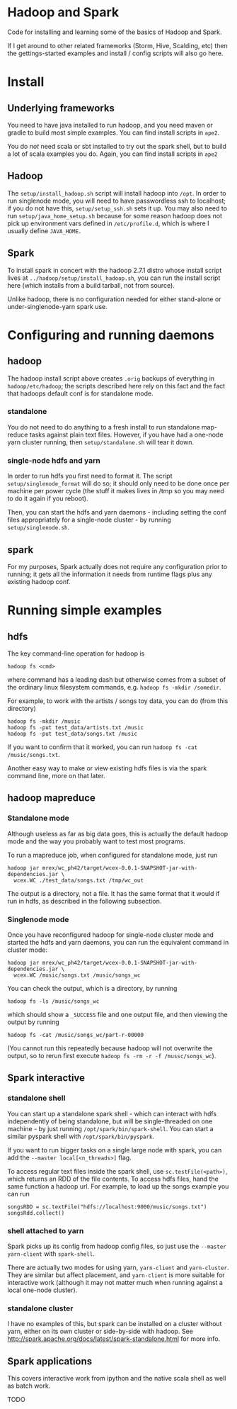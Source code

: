 # Hadoop and Spark

Code for installing and learning some of the basics of Hadoop
and Spark.

If I get around to other related frameworks (Storm, Hive, Scalding, etc) then
the gettings-started examples and install / config scripts will also go here.

# Install

## Underlying frameworks

You need to have java installed to run hadoop, and you need maven or gradle
to build most simple examples. You can find install scripts in `ape2`.

You do *not* need scala or sbt installed to try out the spark shell, but to
build a lot of scala examples you do. Again, you can find install scripts
in `ape2`

## Hadoop

The `setup/install_hadoop.sh` script will install hadoop into `/opt`. In
order to run singlenode mode, you will need to have passwordless ssh to
localhost; if you do not have this, `setup/setup_ssh.sh` sets it up. You
may also need to run `setup/java_home_setup.sh` because for some reason
hadoop does not pick up environment vars defined in `/etc/profile.d`, which
is where I usually define `JAVA_HOME.`

## Spark

To install spark in concert with the hadoop 2.7.1 distro whose install script
lives at `../hadoop/setup/install_hadoop.sh`, you can run the install
script here (which installs from a build tarball, not from source).

Unlike hadoop, there is no configuration needed for either stand-alone
or under-singlenode-yarn spark use.

# Configuring and running daemons

## hadoop

The hadoop install script above creates `.orig` backups of everything
in `hadoop/etc/hadoop`; the scripts described here rely on this fact and the
fact that hadoops default conf is for standalone mode.

### standalone

You do not need to do anything to a fresh install to run standalone map-reduce
tasks against plain text files. However, if you have had a one-node yarn
cluster running, then `setup/standalone.sh` will tear it down.

### single-node hdfs and yarn

In order to run hdfs you first need to format it. The script
`setup/singlenode_format` will do so; it should only need to be done once per
machine per power cycle (the stuff it makes lives in /tmp so you may need to
do it again if you reboot).

Then, you can start the hdfs and yarn daemons - including setting the conf
files appropriately for a single-node cluster - by running
`setup/singlenode.sh`.

## spark

For my purposes, Spark actually does not require any configuration prior to
running; it gets all the information it needs from runtime flags plus any
existing hadoop conf.

# Running simple examples

## hdfs

The key command-line operation for hadoop is
```
hadoop fs <cmd>
```
where command has a leading dash but otherwise comes from a subset of the
ordinary linux filesystem commands, e.g. `hadoop fs -mkdir /somedir`.

For example, to work with the artists / songs toy data, you can do (from
this directory)
```
hadoop fs -mkdir /music
hadoop fs -put test_data/artists.txt /music
hadoop fs -put test_data/songs.txt /music
```
If you want to confirm that it worked, you can run
`hadoop fs -cat /music/songs.txt`.

Another easy way to make or view existing hdfs files is via the spark command
line, more on that later.

## hadoop mapreduce

### Standalone mode

Although useless as far as big data goes, this is actually the default hadoop
mode and the way you probably want to test most programs.

To run a mapreduce job, when configured for standalone mode, just run
```
hadoop jar mrex/wc_ph42/target/wcex-0.0.1-SNAPSHOT-jar-with-dependencies.jar \
  wcex.WC ./test_data/songs.txt /tmp/wc_out
```
The output is a directory, not a file. It has the same format that it would if
run in hdfs, as described in the following subsection.

### Singlenode mode

Once you have reconfigured hadoop for single-node cluster mode and started
the hdfs and yarn daemons, you can run the equivalent command in cluster mode:
```
hadoop jar mrex/wc_ph42/target/wcex-0.0.1-SNAPSHOT-jar-with-dependencies.jar \
  wcex.WC /music/songs.txt /music/songs_wc
```
You can check the output, which is a directory, by running
```
hadoop fs -ls /music/songs_wc
```
which should show a `_SUCCESS` file and one output file, and then viewing
the output by running
```
hadoop fs -cat /music/songs_wc/part-r-00000
```
(You cannot run this repeatedly because hadoop will not overwrite the output,
so to rerun first execute `hadoop fs -rm -r -f /mussc/songs_wc`).

## Spark interactive

### standalone shell

You can start up a standalone spark shell - which can interact with hdfs
independently of being standalone, but will be single-threaded on one
machine - by just running `/opt/spark/bin/spark-shell`. You can start a
similar pyspark shell with `/opt/spark/bin/pyspark`.

If you want to run bigger tasks on a single large node with spark, you can
add the `--master local[<n_threads>]` flag.

To access regular text files inside the spark shell, use `sc.testFile(<path>)`,
which returns an RDD of the file contents. To access hdfs files, hand the
same function a hadoop url. For example, to load up the songs example you
can run
```
songsRDD = sc.textFile("hdfs://localhost:9000/music/songs.txt")
songsRdd.collect()
```

### shell attached to yarn

Spark picks up its config from hadoop config files, so just use the
`--master yarn-client` with `spark-shell`.

There are actually two modes for using yarn, `yarn-client` and `yarn-cluster`.
They are similar but affect placement, and `yarn-client` is more suitable
for interactive work (although it may not matter much when running against
a local one-node cluster).

### standalone cluster

I have no examples of this, but spark can be installed on a cluster without
yarn, either on its own cluster or side-by-side with hadoop. See
http://spark.apache.org/docs/latest/spark-standalone.html for more info.

## Spark applications

This covers interactive work from ipython and the native scala shell as
well as batch work.

TODO

